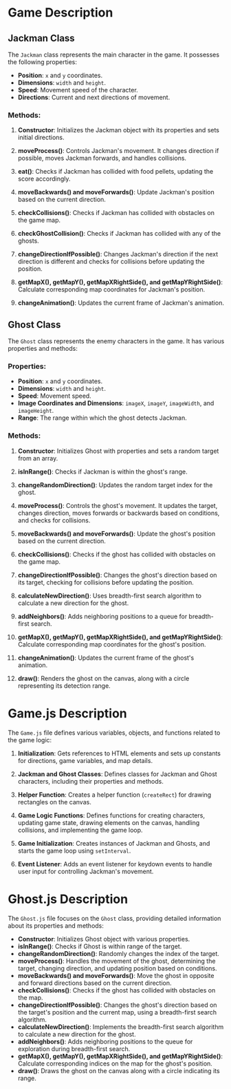 # Game Description

## Jackman Class

The `Jackman` class represents the main character in the game. It possesses the following properties:

- **Position**: `x` and `y` coordinates.
- **Dimensions**: `width` and `height`.
- **Speed**: Movement speed of the character.
- **Directions**: Current and next directions of movement.

### Methods:

1. **Constructor**: Initializes the Jackman object with its properties and sets initial directions.

2. **moveProcess()**: Controls Jackman's movement. It changes direction if possible, moves Jackman forwards, and handles collisions.

3. **eat()**: Checks if Jackman has collided with food pellets, updating the score accordingly.

4. **moveBackwards() and moveForwards()**: Update Jackman's position based on the current direction.

5. **checkCollisions()**: Checks if Jackman has collided with obstacles on the game map.

6. **checkGhostCollision()**: Checks if Jackman has collided with any of the ghosts.

7. **changeDirectionIfPossible()**: Changes Jackman's direction if the next direction is different and checks for collisions before updating the position.

8. **getMapX(), getMapY(), getMapXRightSide(), and getMapYRightSide()**: Calculate corresponding map coordinates for Jackman's position.

9. **changeAnimation()**: Updates the current frame of Jackman's animation.

## Ghost Class

The `Ghost` class represents the enemy characters in the game. It has various properties and methods:

### Properties:

- **Position**: `x` and `y` coordinates.
- **Dimensions**: `width` and `height`.
- **Speed**: Movement speed.
- **Image Coordinates and Dimensions**: `imageX`, `imageY`, `imageWidth`, and `imageHeight`.
- **Range**: The range within which the ghost detects Jackman.

### Methods:

1. **Constructor**: Initializes Ghost with properties and sets a random target from an array.

2. **isInRange()**: Checks if Jackman is within the ghost's range.

3. **changeRandomDirection()**: Updates the random target index for the ghost.

4. **moveProcess()**: Controls the ghost's movement. It updates the target, changes direction, moves forwards or backwards based on conditions, and checks for collisions.

5. **moveBackwards() and moveForwards()**: Update the ghost's position based on the current direction.

6. **checkCollisions()**: Checks if the ghost has collided with obstacles on the game map.

7. **changeDirectionIfPossible()**: Changes the ghost's direction based on its target, checking for collisions before updating the position.

8. **calculateNewDirection()**: Uses breadth-first search algorithm to calculate a new direction for the ghost.

9. **addNeighbors()**: Adds neighboring positions to a queue for breadth-first search.

10. **getMapX(), getMapY(), getMapXRightSide(), and getMapYRightSide()**: Calculate corresponding map coordinates for the ghost's position.

11. **changeAnimation()**: Updates the current frame of the ghost's animation.

12. **draw()**: Renders the ghost on the canvas, along with a circle representing its detection range.

# Game.js Description

The `Game.js` file defines various variables, objects, and functions related to the game logic:

1. **Initialization**: Gets references to HTML elements and sets up constants for directions, game variables, and map details.

2. **Jackman and Ghost Classes**: Defines classes for Jackman and Ghost characters, including their properties and methods.

3. **Helper Function**: Creates a helper function (`createRect`) for drawing rectangles on the canvas.

4. **Game Logic Functions**: Defines functions for creating characters, updating game state, drawing elements on the canvas, handling collisions, and implementing the game loop.

5. **Game Initialization**: Creates instances of Jackman and Ghosts, and starts the game loop using `setInterval`.

6. **Event Listener**: Adds an event listener for keydown events to handle user input for controlling Jackman's movement.

# Ghost.js Description

The `Ghost.js` file focuses on the `Ghost` class, providing detailed information about its properties and methods:

- **Constructor**: Initializes Ghost object with various properties.
- **isInRange()**: Checks if Ghost is within range of the target.
- **changeRandomDirection()**: Randomly changes the index of the target.
- **moveProcess()**: Handles the movement of the ghost, determining the target, changing direction, and updating position based on conditions.
- **moveBackwards() and moveForwards()**: Move the ghost in opposite and forward directions based on the current direction.
- **checkCollisions()**: Checks if the ghost has collided with obstacles on the map.
- **changeDirectionIfPossible()**: Changes the ghost's direction based on the target's position and the current map, using a breadth-first search algorithm.
- **calculateNewDirection()**: Implements the breadth-first search algorithm to calculate a new direction for the ghost.
- **addNeighbors()**: Adds neighboring positions to the queue for exploration during breadth-first search.
- **getMapX(), getMapY(), getMapXRightSide(), and getMapYRightSide()**: Calculate corresponding indices on the map for the ghost's position.
- **draw()**: Draws the ghost on the canvas along with a circle indicating its range.

